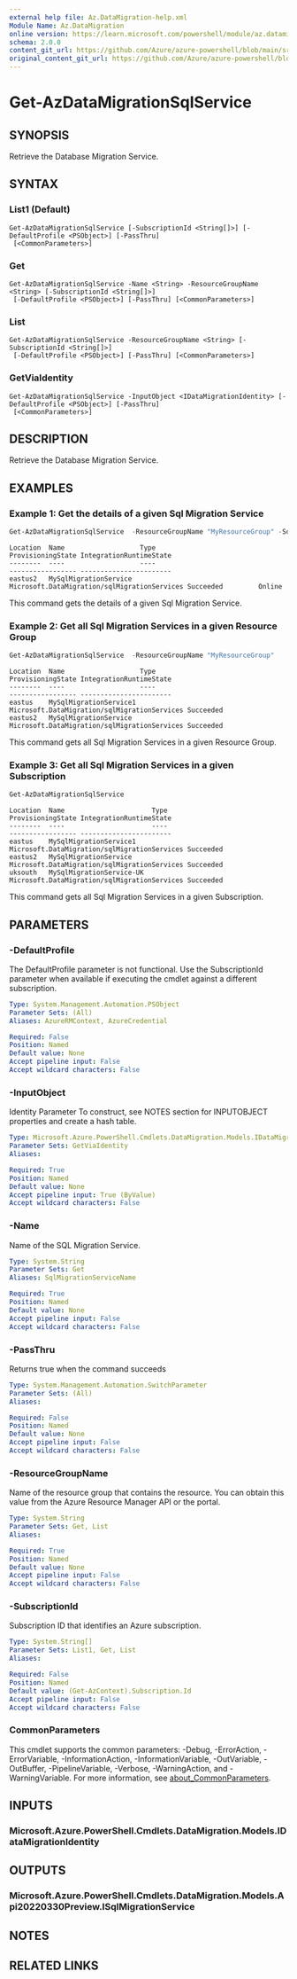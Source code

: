 ```yaml
---
external help file: Az.DataMigration-help.xml
Module Name: Az.DataMigration
online version: https://learn.microsoft.com/powershell/module/az.datamigration/get-azdatamigrationsqlservice
schema: 2.0.0
content_git_url: https://github.com/Azure/azure-powershell/blob/main/src/DataMigration/DataMigration/help/Get-AzDataMigrationSqlService.md
original_content_git_url: https://github.com/Azure/azure-powershell/blob/main/src/DataMigration/DataMigration/help/Get-AzDataMigrationSqlService.md
---
```


# Get-AzDataMigrationSqlService

## SYNOPSIS
Retrieve the Database Migration Service.

## SYNTAX

### List1 (Default)
```
Get-AzDataMigrationSqlService [-SubscriptionId <String[]>] [-DefaultProfile <PSObject>] [-PassThru]
 [<CommonParameters>]
```

### Get
```
Get-AzDataMigrationSqlService -Name <String> -ResourceGroupName <String> [-SubscriptionId <String[]>]
 [-DefaultProfile <PSObject>] [-PassThru] [<CommonParameters>]
```

### List
```
Get-AzDataMigrationSqlService -ResourceGroupName <String> [-SubscriptionId <String[]>]
 [-DefaultProfile <PSObject>] [-PassThru] [<CommonParameters>]
```

### GetViaIdentity
```
Get-AzDataMigrationSqlService -InputObject <IDataMigrationIdentity> [-DefaultProfile <PSObject>] [-PassThru]
 [<CommonParameters>]
```

## DESCRIPTION
Retrieve the Database Migration Service.

## EXAMPLES

### Example 1: Get the details of a given Sql Migration Service
```powershell
Get-AzDataMigrationSqlService  -ResourceGroupName "MyResourceGroup" -SqlMigrationServiceName "MySqlMigrationService"
```

```output
Location  Name                   Type                                         ProvisioningState IntegrationRuntimeState
--------  ----                   ----                                         ----------------- -----------------------
eastus2   MySqlMigrationService  Microsoft.DataMigration/sqlMigrationServices Succeeded         Online
```

This command gets the details of a given Sql Migration Service.

### Example 2: Get all Sql Migration Services in a given Resource Group
```powershell
Get-AzDataMigrationSqlService  -ResourceGroupName "MyResourceGroup"
```

```output
Location  Name                   Type                                         ProvisioningState IntegrationRuntimeState
--------  ----                   ----                                         ----------------- -----------------------
eastus    MySqlMigrationService1 Microsoft.DataMigration/sqlMigrationServices Succeeded
eastus2   MySqlMigrationService  Microsoft.DataMigration/sqlMigrationServices Succeeded
```

This command gets all Sql Migration Services in a given Resource Group.

### Example 3: Get all Sql Migration Services in a given Subscription
```powershell
Get-AzDataMigrationSqlService
```

```output
Location  Name                      Type                                         ProvisioningState IntegrationRuntimeState
--------  ----                      ----                                         ----------------- -----------------------
eastus    MySqlMigrationService1    Microsoft.DataMigration/sqlMigrationServices Succeeded
eastus2   MySqlMigrationService     Microsoft.DataMigration/sqlMigrationServices Succeeded
uksouth   MySqlMigrationService-UK  Microsoft.DataMigration/sqlMigrationServices Succeeded
```

This command gets all Sql Migration Services in a given Subscription.

## PARAMETERS

### -DefaultProfile
The DefaultProfile parameter is not functional.
Use the SubscriptionId parameter when available if executing the cmdlet against a different subscription.

```yaml
Type: System.Management.Automation.PSObject
Parameter Sets: (All)
Aliases: AzureRMContext, AzureCredential

Required: False
Position: Named
Default value: None
Accept pipeline input: False
Accept wildcard characters: False
```

### -InputObject
Identity Parameter
To construct, see NOTES section for INPUTOBJECT properties and create a hash table.

```yaml
Type: Microsoft.Azure.PowerShell.Cmdlets.DataMigration.Models.IDataMigrationIdentity
Parameter Sets: GetViaIdentity
Aliases:

Required: True
Position: Named
Default value: None
Accept pipeline input: True (ByValue)
Accept wildcard characters: False
```

### -Name
Name of the SQL Migration Service.

```yaml
Type: System.String
Parameter Sets: Get
Aliases: SqlMigrationServiceName

Required: True
Position: Named
Default value: None
Accept pipeline input: False
Accept wildcard characters: False
```

### -PassThru
Returns true when the command succeeds

```yaml
Type: System.Management.Automation.SwitchParameter
Parameter Sets: (All)
Aliases:

Required: False
Position: Named
Default value: None
Accept pipeline input: False
Accept wildcard characters: False
```

### -ResourceGroupName
Name of the resource group that contains the resource.
You can obtain this value from the Azure Resource Manager API or the portal.

```yaml
Type: System.String
Parameter Sets: Get, List
Aliases:

Required: True
Position: Named
Default value: None
Accept pipeline input: False
Accept wildcard characters: False
```

### -SubscriptionId
Subscription ID that identifies an Azure subscription.

```yaml
Type: System.String[]
Parameter Sets: List1, Get, List
Aliases:

Required: False
Position: Named
Default value: (Get-AzContext).Subscription.Id
Accept pipeline input: False
Accept wildcard characters: False
```

### CommonParameters
This cmdlet supports the common parameters: -Debug, -ErrorAction, -ErrorVariable, -InformationAction, -InformationVariable, -OutVariable, -OutBuffer, -PipelineVariable, -Verbose, -WarningAction, and -WarningVariable. For more information, see [about_CommonParameters](http://go.microsoft.com/fwlink/?LinkID=113216).

## INPUTS

### Microsoft.Azure.PowerShell.Cmdlets.DataMigration.Models.IDataMigrationIdentity

## OUTPUTS

### Microsoft.Azure.PowerShell.Cmdlets.DataMigration.Models.Api20220330Preview.ISqlMigrationService

## NOTES

## RELATED LINKS

